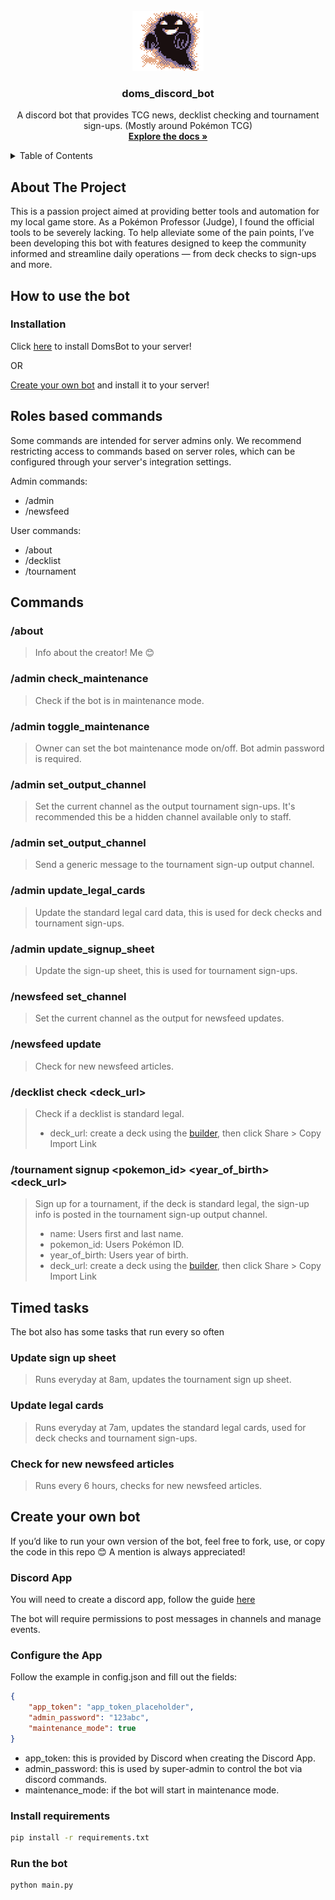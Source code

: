 <!-- PROJECT LOGO -->
<br />
<div align="center">
  <a href="https://github.com/othneildrew/Best-README-Template">
    <img src="images/logo.gif" alt="Logo" width="114" height="96">
  </a>

  <h3 align="center">doms_discord_bot</h3>

  <p align="center">
    A discord bot that provides TCG news, decklist checking and tournament sign-ups. (Mostly around Pokémon TCG)
    <br />
    <a href="https://github.com/Dominic-Santos/doms_discord_bot"><strong>Explore the docs »</strong></a>
  </p>
</div>

<!-- TABLE OF CONTENTS -->
<details>
  <summary>Table of Contents</summary>
  <ol>
    <li>
        <a href="#About-The-Project">About The Project</a>
    </li>
    <li>
        <a href="#How-to-use-the-bot">How to use the bot</a>
        <ul>
            <li><a href="#Installation">Installation</a></li>
        </ul>
    </li>
    <li>
        <a href="#Roles-based-commands">Roles based commands</a>
    </li>
    <li>
        <a href="#Commands">Commands</a>
        <ul>
            <li><a href="#/about">/about</a></li>
            <li><a href="#/admin-check_maintenance">/admin check_maintenance</a></li>
            <li><a href="#/admin-toggle_maintenance-<password>">/admin toggle_maintenance</a></li>
            <li><a href="#/admin-set_output_channel">/admin set_output_channel</a></li>
            <li><a href="#/admin-set_output_channel">/admin set_output_channel</a></li>
            <li><a href="#/admin-update_legal_cards">/admin update_legal_cards</a></li>
            <li><a href="#/admin-update_signup_sheet">/admin update_signup_sheet</a></li>
            <li><a href="#/newsfeed-set_channel">/newsfeed set_channel</a></li>
            <li><a href="#/newsfeed-update">/newsfeed update</a></li>
            <li><a href="#/decklist-check-<deck_url>">/decklist check</a></li>
            <li><a href="#/tournament-signup-<name>-<pokemon_id>-<year_of_birth>-<deck_url>">/tournament signup</a></li>
        </ul>
    </li>
    <li>
        <a href="#Timed-tasks">Timed tasks</a>
        <ul>
            <li><a href="#Update-sign-up-sheet">Update sign up sheet</a></li>
            <li><a href="#Update-legal-cards">Update legal cards</a></li>
            <li><a href="#Check-for-new-newsfeed-articles">Check for new newsfeed articles</a></li>
        </ul>
    </li>
    <li>
        <a href="#Create-your-own-bot">Create your own bot</a>
        <ul>
            <li><a href="#Discord-App">Discord App</a></li>
            <li><a href="#Configure-the-App">Configure the App</a></li>
            <li><a href="#Install-requirements">Install requirements</a></li>
            <li><a href="#Run-the-bot">Run the bot</a></li>
        </ul>
    </li>
  </ol>
</details>


<!-- ABOUT THE PROJECT -->
## About The Project

This is a passion project aimed at providing better tools and automation for my local game store. As a Pokémon Professor (Judge), I found the official tools to be severely lacking. To help alleviate some of the pain points, I’ve been developing this bot with features designed to keep the community informed and streamline daily operations — from deck checks to sign-ups and more.

## How to use the bot

### Installation

Click [here](https://discord.com/oauth2/authorize?client_id=1398430497947779182) to install DomsBot to your server!

OR

<a href="#create-your-own-bot">Create your own bot</a> and install it to your server!

## Roles based commands

Some commands are intended for server admins only. We recommend restricting access to commands based on server roles, which can be configured through your server's integration settings.

Admin commands:
* /admin
* /newsfeed

User commands:
* /about
* /decklist
* /tournament

## Commands

### /about

> Info about the creator! Me 😊

### /admin check_maintenance

> Check if the bot is in maintenance mode.

### /admin toggle_maintenance <password>

> Owner can set the bot maintenance mode on/off. Bot admin password is required.

### /admin set_output_channel

> Set the current channel as the output tournament sign-ups.
> It's recommended this be a hidden channel available only to staff.

### /admin set_output_channel

> Send a generic message to the tournament sign-up output channel.

### /admin update_legal_cards

> Update the standard legal card data, this is used for deck checks and tournament sign-ups.

### /admin update_signup_sheet

> Update the sign-up sheet, this is used for tournament sign-ups.

### /newsfeed set_channel

> Set the current channel as the output for newsfeed updates.

### /newsfeed update

> Check for new newsfeed articles.

### /decklist check <deck_url>

> Check if a decklist is standard legal.
> * deck_url: create a deck using the [builder](https://my.limitlesstcg.com/builder), then click Share > Copy Import Link

### /tournament signup <name> <pokemon_id> <year_of_birth> <deck_url>

> Sign up for a tournament, if the deck is standard legal, the sign-up info is posted in the tournament sign-up output channel.
> * name: Users first and last name.
> * pokemon_id: Users Pokémon ID.
> * year_of_birth: Users year of birth.
> * deck_url: create a deck using the [builder](https://my.limitlesstcg.com/builder), then click Share > Copy Import Link

## Timed tasks

The bot also has some tasks that run every so often

### Update sign up sheet

> Runs everyday at 8am, updates the tournament sign up sheet.

### Update legal cards

> Runs everyday at 7am, updates the standard legal cards, used for deck checks and tournament sign-ups.

### Check for new newsfeed articles

> Runs every 6 hours, checks for new newsfeed articles.

## Create your own bot

If you’d like to run your own version of the bot, feel free to fork, use, or copy the code in this repo 😊 A mention is always appreciated!

### Discord App

You will need to create a discord app, follow the guide [here](https://discord.com/developers/docs/intro)

The bot will require permissions to post messages in channels and manage events.

### Configure the App

Follow the example in config.json and fill out the fields:
```json
{
    "app_token": "app_token_placeholder",
    "admin_password": "123abc",
    "maintenance_mode": true
}
```
* app_token: this is provided by Discord when creating the Discord App.
* admin_password: this is used by super-admin to control the bot via discord commands.
* maintenance_mode: if the bot will start in maintenance mode.

### Install requirements
```sh
pip install -r requirements.txt
```

### Run the bot
```sh
python main.py
```
